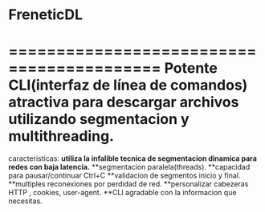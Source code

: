 # FreneticDL
==========================================
Potente CLI(interfaz de línea de comandos) atractiva  para descargar archivos utilizando segmentacion y multithreading.
==========================================

caracteristicas:
**utiliza la infalible tecnica de segmentacion dinamica para redes con baja latencia.**
**segmentacion paralela(threads).
**capacidad para pausar/continuar Ctrl+C
**validacion de segmentos inicio y final.
**multiples reconexiones por perdidad de red.
**personalizar cabezeras HTTP , cookies, user-agent.
**CLI agradable con la informacion que necesitas.
